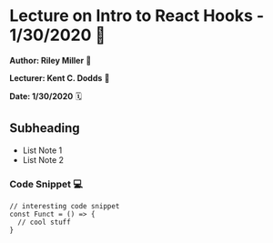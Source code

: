 # Lecture on Intro to React Hooks - 1/30/2020 📝

**Author: Riley Miller** 🔎

**Lecturer: Kent C. Dodds** 🥃 

**Date: 1/30/2020** 🗓

## Subheading
- List Note 1
- List Note 2

### Code Snippet 💻
```
// interesting code snippet
const Funct = () => {
  // cool stuff
}
```
